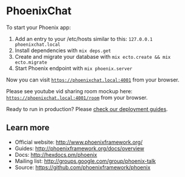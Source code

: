# PhoenixChat

To start your Phoenix app:

  1. Add an entry to your /etc/hosts similar to this: `127.0.0.1 phoenixchat.local`
  2. Install dependencies with `mix deps.get`
  3. Create and migrate your database with `mix ecto.create && mix ecto.migrate`
  4. Start Phoenix endpoint with `mix phoenix.server`

Now you can visit [`https://phoenixchat.local:4001`](https://phoenixchat.local:4001) from your browser.

Please see youtube vid sharing room mockup here: [`https://phoenixchat.local:4001/room`](https://phoenixchat.local:4001/room) from your browser.

Ready to run in production? Please [check our deployment guides](http://www.phoenixframework.org/docs/deployment).

## Learn more

  * Official website: http://www.phoenixframework.org/
  * Guides: http://phoenixframework.org/docs/overview
  * Docs: http://hexdocs.pm/phoenix
  * Mailing list: http://groups.google.com/group/phoenix-talk
  * Source: https://github.com/phoenixframework/phoenix
